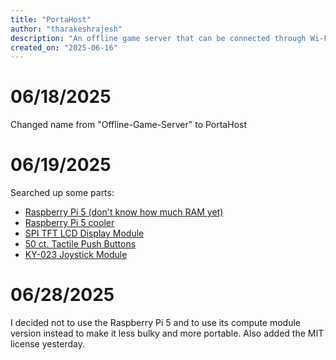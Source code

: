 ```yaml
---
title: "PortaHost"
author: "tharakeshrajesh"
description: "An offline game server that can be connected through Wi-Fi"
created_on: "2025-06-16"
---
```


# 06/18/2025
Changed name from "Offline-Game-Server" to PortaHost

# 06/19/2025
Searched up some parts:
* [Raspberry Pi 5 \(don't know how much RAM yet\)](https://vilros.com/products/raspberry-pi-5)
* [Raspberry Pi 5 cooler](https://www.aliexpress.us/item/3256806484520621.html)
* [SPI TFT LCD Display Module](https://www.aliexpress.us/item/3256805953674718.html)
* [50 ct. Tactile Push Buttons](https://www.aliexpress.us/item/2251832629654875.html)
* [KY-023 Joystick Module](https://www.aliexpress.us/item/3256808899611893.html)

# 06/28/2025
I decided not to use the Raspberry Pi 5 and to use its compute module version instead to make it less bulky and more portable.
Also added the MIT license yesterday.

